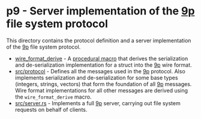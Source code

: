# p9 - Server implementation of the [9p] file system protocol

This directory contains the protocol definition and a server implementation of the [9p] file system
protocol.

- [wire_format_derive] - A [procedural macro] that derives the serialization and de-serialization
  implementation for a struct into the [9p] wire format.
- [src/protocol] - Defines all the messages used in the [9p] protocol. Also implements serialization
  and de-serialization for some base types (integers, strings, vectors) that form the foundation of
  all [9p] messages. Wire format implementations for all other messages are derived using the
  `wire_format_derive` macro.
- [src/server.rs] - Implements a full [9p] server, carrying out file system requests on behalf of
  clients.

[9p]: http://man.cat-v.org/plan_9/5/intro
[procedural macro]: https://doc.rust-lang.org/proc_macro/index.html
[src/protocol]: src/protocol/
[src/server.rs]: src/server.rs
[wire_format_derive]: wire_format_derive/
